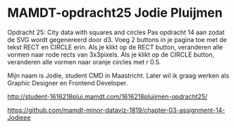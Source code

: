 # MAMDT-opdracht25 Jodie Pluijmen

Opdracht 25: City data with squares and circles
Pas opdracht 14 aan zodat de SVG wordt gegenereerd door d3. Voeg 2 buttons in je pagina toe met de tekst RECT en CIRCLE erin. Als je klikt op de RECT button, veranderen alle vormen naar rode rects van 3x3pixels. Als je klikt op de CIRCLE button, veranderen alle vormen naar oranje circles met r 0.5.

Mijn naam is Jodie, student CMD in Maastricht. Later wil ik graag werken als Graphic Designer en Frontend Developer.

http://student-1616218plui.mamdt.com/1616218pluijmen-opdracht25/

https://github.com/mamdt-minor-dataviz-1819/chapter-03-assignment-14-Jodieee
